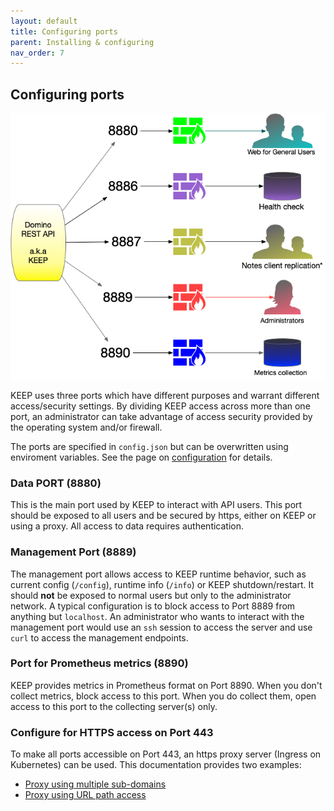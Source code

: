 ```yaml
---
layout: default
title: Configuring ports
parent: Installing & configuring
nav_order: 7
---
```


## Configuring ports

![Ports in use](../../assets/images/PortUse.png)

KEEP uses three ports which have different purposes and warrant different access/security settings. By dividing KEEP access across more than one port, an administrator can take advantage of access security provided by the operating system and/or firewall.

The ports are specified in `config.json` but can be overwritten using enviroment variables. See the page on [configuration](./security/configjson) for details.

### Data PORT (8880)

This is the main port used by KEEP to interact with API users. This port should be exposed to all users and be secured by https, either on KEEP or using a proxy. All access to data requires authentication.

### Management Port (8889)

The management port allows access to KEEP runtime behavior, such as current config (`/config`), runtime info (`/info`) or KEEP shutdown/restart. It should **not** be exposed to normal users but only to the administrator network.
A typical configuration is to block access to Port 8889 from anything but `localhost`. An administrator who wants to interact with the management port would use an `ssh` session to access the server and use `curl` to access the management endpoints.

### Port for Prometheus metrics (8890)

KEEP provides metrics in Prometheus format on Port 8890. When you don't collect metrics, block access to this port. When you do collect them, open access to this port to the collecting server(s) only.

### Configure for HTTPS access on Port 443

To make all ports accessible on Port 443, an https proxy server (Ingress on Kubernetes) can be used. This documentation provides two examples:

- [Proxy using multiple sub-domains](./security/httpsproxy)
- [Proxy using URL path access](./security/httpsproxy2)
